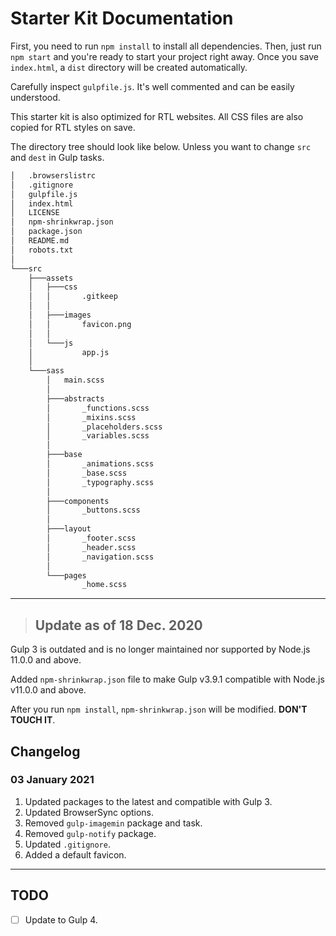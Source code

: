# Starter Kit Documentation

First, you need to run `npm install` to install all dependencies. Then, just run `npm start` and you're ready to start your project right away. Once you save `index.html`, a `dist` directory will be created automatically.

Carefully inspect `gulpfile.js`. It's well commented and can be easily understood.

This starter kit is also optimized for RTL websites. All CSS files are also copied for RTL styles on save.

The directory tree should look like below. Unless you want to change `src` and `dest` in Gulp tasks.

```bash
│   .browserslistrc
│   .gitignore
│   gulpfile.js
│   index.html
│   LICENSE
│   npm-shrinkwrap.json
│   package.json
│   README.md
│   robots.txt
│
└───src
    ├───assets
    │   ├───css
    │   │       .gitkeep
    │   │
    │   ├───images
    │   │       favicon.png
    │   │
    │   └───js
    │           app.js
    │
    └───sass
        │   main.scss
        │
        ├───abstracts
        │       _functions.scss
        │       _mixins.scss
        │       _placeholders.scss
        │       _variables.scss
        │
        ├───base
        │       _animations.scss
        │       _base.scss
        │       _typography.scss
        │
        ├───components
        │       _buttons.scss
        │
        ├───layout
        │       _footer.scss
        │       _header.scss
        │       _navigation.scss
        │
        └───pages
                _home.scss
```
---

> ## Update as of 18 Dec. 2020

Gulp 3 is outdated and is no longer maintained nor supported by Node.js 11.0.0 and above.

Added `npm-shrinkwrap.json` file to make Gulp v3.9.1 compatible with Node.js v11.0.0 and above.

After you run `npm install`, `npm-shrinkwrap.json` will be modified. **DON'T TOUCH IT**.

## Changelog

### 03 January 2021

1. Updated packages to the latest and compatible with Gulp 3.
2. Updated BrowserSync options.
3. Removed `gulp-imagemin` package and task.
4. Removed `gulp-notify` package.
5. Updated `.gitignore`.
6. Added a default favicon.

---

## TODO

- [ ] Update to Gulp 4.
